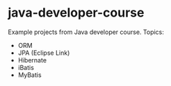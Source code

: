 # java-developer-course
Example projects from Java developer course.
Topics:
* ORM
* JPA (Eclipse Link)
* Hibernate
* iBatis
* MyBatis

